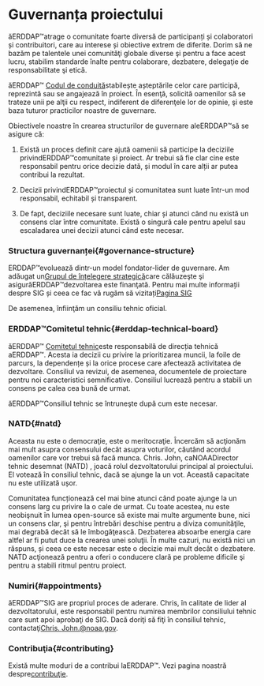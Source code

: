 # Guvernanța proiectului

ăERDDAP™atrage o comunitate foarte diversă de participanți și colaboratori și contribuitori, care au interese și obiective extrem de diferite. Dorim să ne bazăm pe talentele unei comunităţi globale diverse şi pentru a face acest lucru, stabilim standarde înalte pentru colaborare, dezbatere, delegaţie de responsabilitate şi etică.

ăERDDAP™ [Codul de conduită](https://github.com/ERDDAP/erddap/blob/main/CODE_OF_CONDUCT.md)stabilește așteptările celor care participă, reprezintă sau se angajează în proiect. În esenţă, solicită oamenilor să se trateze unii pe alţii cu respect, indiferent de diferenţele lor de opinie, şi este baza tuturor practicilor noastre de guvernare.

Obiectivele noastre în crearea structurilor de guvernare aleERDDAP™să se asigure că:

1. Există un proces definit care ajută oamenii să participe la deciziile privindERDDAP™comunitate și proiect. Ar trebui să fie clar cine este responsabil pentru orice decizie dată, și modul în care alții ar putea contribui la rezultat.

2. Decizii privindERDDAP™proiectul și comunitatea sunt luate într-un mod responsabil, echitabil și transparent.

3. De fapt, deciziile necesare sunt luate, chiar și atunci când nu există un consens clar între comunitate. Există o singură cale pentru apelul sau escaladarea unei decizii atunci când este necesar.


### Structura guvernanței{#governance-structure} 

ERDDAP™evoluează dintr-un model fondator-lider de guvernare. Am adăugat un[Grupul de înțelegere strategică](/StrategicInsightGroup)care călăuzeşte şi asigurăERDDAP™dezvoltarea este finanţată. Pentru mai multe informații despre SIG și ceea ce fac vă rugăm să vizitați[Pagina SIG](/StrategicInsightGroup)

De asemenea, înfiinţăm un consiliu tehnic oficial.


### ERDDAP™Comitetul tehnic{#erddap-technical-board} 

ăERDDAP™ [Comitetul tehnic](/technical-board)este responsabilă de direcția tehnică aERDDAP™. Acesta ia decizii cu privire la prioritizarea muncii, la foile de parcurs, la dependențe și la orice procese care afectează activitatea de dezvoltare. Consiliul va revizui, de asemenea, documentele de proiectare pentru noi caracteristici semnificative. Consiliul lucrează pentru a stabili un consens pe calea cea bună de urmat.

ăERDDAP™Consiliul tehnic se întruneşte după cum este necesar.


### NATD{#natd} 

Aceasta nu este o democraţie, este o meritocraţie. Încercăm să acţionăm mai mult asupra consensului decât asupra voturilor, căutând acordul oamenilor care vor trebui să facă munca. Chris. John, caNOAADirector tehnic desemnat (NATD) , joacă rolul dezvoltatorului principal al proiectului. El votează în consiliul tehnic, dacă se ajunge la un vot. Această capacitate nu este utilizată ușor.

Comunitatea funcționează cel mai bine atunci când poate ajunge la un consens larg cu privire la o cale de urmat. Cu toate acestea, nu este neobişnuit în lumea open-source să existe mai multe argumente bune, nici un consens clar, şi pentru întrebări deschise pentru a diviza comunităţile, mai degrabă decât să le îmbogăţească. Dezbaterea absoarbe energia care altfel ar fi putut duce la crearea unei soluţii. În multe cazuri, nu există nici un răspuns, și ceea ce este necesar este o decizie mai mult decât o dezbatere. NATD acţionează pentru a oferi o conducere clară pe probleme dificile şi pentru a stabili ritmul pentru proiect.


### Numiri{#appointments} 

ăERDDAP™SIG are propriul proces de aderare. Chris, în calitate de lider al dezvoltatorului, este responsabil pentru numirea membrilor consiliului tehnic care sunt apoi aprobaţi de SIG. Dacă doriţi să fiţi în consiliul tehnic, contactaţi[Chris. John.@noaa.gov](mailto:chris.john@noaa.gov).


### Contribuţia{#contributing} 

Există multe moduri de a contribui laERDDAP™. Vezi pagina noastră despre[contribuţie](/docs/contributing).
